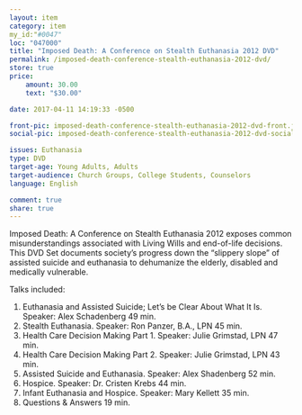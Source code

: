 ```yaml
---
layout: item
category: item
my_id:"#0047"
loc: "047000"
title: "Imposed Death: A Conference on Stealth Euthanasia 2012 DVD"
permalink: /imposed-death-conference-stealth-euthanasia-2012-dvd/
store: true
price:
    amount: 30.00
    text: "$30.00"

date: 2017-04-11 14:19:33 -0500

front-pic: imposed-death-conference-stealth-euthanasia-2012-dvd-front.jpg
social-pic: imposed-death-conference-stealth-euthanasia-2012-dvd-social.jpg

issues: Euthanasia
type: DVD
target-age: Young Adults, Adults
target-audience: Church Groups, College Students, Counselors
language: English

comment: true
share: true
---
```

<p>Imposed Death: A Conference on Stealth Euthanasia 2012 exposes common misunderstandings associated with Living Wills and end-of-life decisions. This DVD Set documents society’s progress down the “slippery slope” of assisted suicide and euthanasia to dehumanize the elderly, disabled and medically vulnerable.</p>

<p>Talks included:</p>
<ol>
	<li>Euthanasia and Assisted Suicide; Let’s be Clear About What It Is. Speaker: Alex Schadenberg 49 min.</li>
	<li>Stealth Euthanasia. Speaker: Ron Panzer, B.A., LPN 45 min.</li>
	<li>Health Care Decision Making Part 1. Speaker: Julie Grimstad, LPN 47 min.</li>
	<li>Health Care Decision Making Part 2. Speaker: Julie Grimstad, LPN 43 min.</li>
	<li>Assisted Suicide and Euthanasia. Speaker: Alex Shadenberg 52 min.</li>
	<li>Hospice. Speaker: Dr. Cristen Krebs 44 min.</li>
	<li>Infant Euthanasia and Hospice. Speaker: Mary Kellett 35 min.</li>
	<li>Questions & Answers 19 min.</li>
</ol>